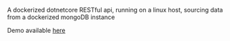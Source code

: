 A dockerized dotnetcore RESTful api, running on a linux host, sourcing data from a dockerized mongoDB instance

Demo available [ here ](https://dev22.com.au/)

